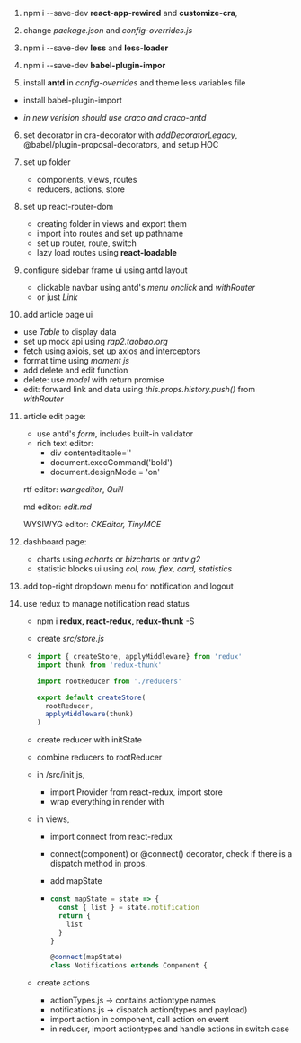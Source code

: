 1. npm i --save-dev **react-app-rewired** and **customize-cra**, 

2. change *package.json* and *config-overrides.js*

3. npm i --save-dev **less** and **less-loader**

4. npm i  --save-dev **babel-plugin-impor** 

5.  install **antd** in *config-overrides* and theme less variables file

   * install babel-plugin-import

   * *in new verision should use craco and craco-antd*

6. set decorator in cra-decorator with *addDecoratorLegacy*, @babel/plugin-proposal-decorators,  and setup HOC

7. set up folder

   * components, views, routes
   * reducers, actions, store

8. set up react-router-dom 

   * creating folder in views and export them 
   * import into routes and set up pathname
   * set up router, route, switch
   * lazy load routes using **react-loadable**

9. configure sidebar frame ui using antd layout

   * clickable navbar using antd's *menu onclick* and *withRouter*
   * or just *Link*

10. add article page ui

   * use *Table* to display data 
   * set up mock api using *rap2.taobao.org* 
   * fetch using axiois, set up axios and interceptors
   * format time using *moment js* 
   * add delete and edit function
   * delete: use *model* with return promise 
   * edit: forward link and data using *this.props.history.push()* from *withRouter*

11. article edit page:

    * use antd's *form*, includes built-in validator 
    * rich text editor: 
      * div contenteditable=''
      * document.execCommand('bold')
      * document.designMode = 'on'

    rtf editor: *wangeditor*, *Quill*

    md editor: *edit.md*

    WYSIWYG editor: *CKEditor, TinyMCE*

12. dashboard page:

    * charts using *echarts* or *bizcharts* or *antv g2*
    * statistic blocks ui using *col, row, flex, card, statistics*

13. add top-right dropdown menu for notification and logout

14. use redux to manage notification read status

    * npm i **redux, react-redux, redux-thunk** -S

    * create *src/store.js*

    * ```js
      import { createStore, applyMiddleware} from 'redux'
      import thunk from 'redux-thunk'
      
      import rootReducer from './reducers'
      
      export default createStore(
        rootReducer,
        applyMiddleware(thunk)
      )
      ```

    * create reducer with initState

    * combine reducers to rootReducer

    * in /src/init.js,

      *  import Provider from react-redux, import store
      * wrap everything in render with <Provider store={store}>

    * in views,

      *  import connect from react-redux

      * connect(component) or @connect() decorator, check if there is a dispatch method in props.

      * add mapState

      * ```js
        const mapState = state => {
          const { list } = state.notification
          return {
            list
          }
        }
        
        @connect(mapState)
        class Notifications extends Component {
        ```

    * create actions

      * actionTypes.js -> contains actiontype names
      * notifications.js -> dispatch action(types and payload)
      * import action in component, call action on event 
      * in reducer, import actiontypes and handle actions in switch case

